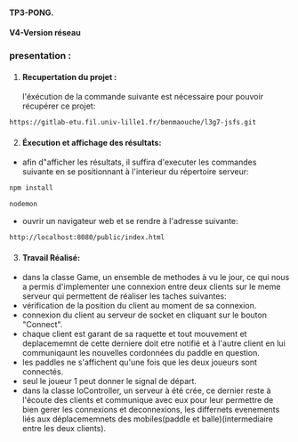 #### TP3-PONG.

#### V4-Version réseau

### presentation :

1.  #### Recupertation du projet :
    l'éxécution de la commande suivante est nécessaire pour pouvoir récupérer ce projet:

```bash
https://gitlab-etu.fil.univ-lille1.fr/benmaouche/l3g7-jsfs.git
```

2. #### Éxecution et affichage des résultats:

- afin d"afficher les résultats, il suffira d'executer les commandes suivante en se positionnant à l'interieur du répertoire serveur:

```bash
npm install
```

```bash
nodemon
```

- ouvrir un navigateur web et se rendre à l'adresse suivante:

```bash
http://localhost:8080/public/index.html
```

3. #### Travail Réalisé:

- dans la classe Game, un ensemble de methodes à vu le jour, ce qui nous a permis d'implementer une connexion entre deux clients sur le meme serveur qui permettent de réaliser les taches suivantes:
- vérification de la position du client au moment de sa connexion.
- connexion du client au serveur de socket en cliquant sur le bouton "Connect".
- chaque client est garant de sa raquette et tout mouvement et deplacememnt de cette derniere doit etre notifié et à l'autre client en lui communiqaunt les nouvelles cordonnées du paddle en question.
- les paddles ne s'affichent qu'une fois que les deux joueurs sont connectés.
- seul le joueur 1 peut donner le signal de départ.
- dans la classe IoController, un serveur à été crée, ce dernier reste à l'écoute des clients et communique avec eux pour leur permettre de bien gerer les connexions et deconnexions, les differnets evenements liés aux déplacememnets des mobiles(paddle et balle)(intermediaire entre les deux clients).
